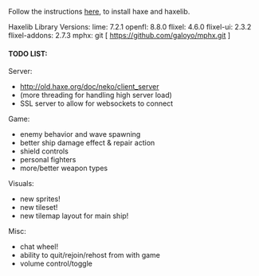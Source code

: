 Follow the instructions <a href="https://haxe.org/videos/tutorials/haxeflixel-tutorial-series/1-getting-started.html" target="_blank">here</a>, to install haxe and haxelib.

Haxelib Library Versions:
    lime: 7.2.1
    openfl: 8.8.0
    flixel: 4.6.0
    flixel-ui: 2.3.2
    flixel-addons: 2.7.3
    mphx: git [ https://github.com/galoyo/mphx.git ]

#### TODO LIST:

Server:
 - http://old.haxe.org/doc/neko/client_server
 - (more threading for handling high server load)
 - SSL server to allow for websockets to connect

Game:
 - enemy behavior and wave spawning
 - better ship damage effect & repair action
 - shield controls
 - personal fighters
 - more/better weapon types

Visuals:
 - new sprites!
 - new tileset!
 - new tilemap layout for main ship!

Misc:
 - chat wheel!
 - ability to quit/rejoin/rehost from with game
 - volume control/toggle